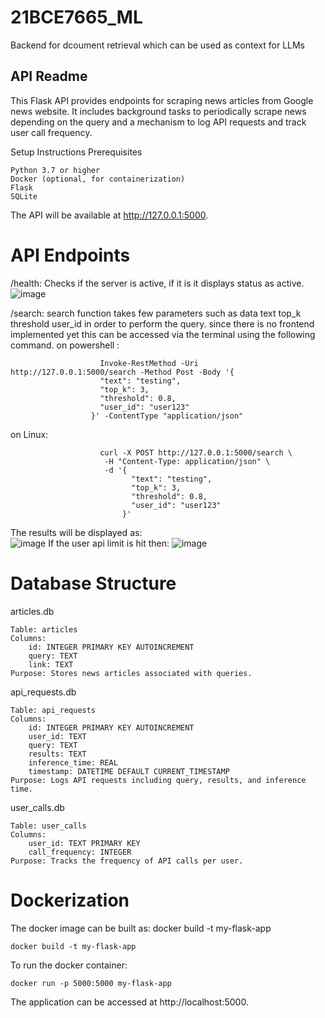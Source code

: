 # 21BCE7665_ML
Backend for dcoument retrieval which can be used as context for LLMs 
## API Readme

This Flask API provides endpoints for scraping news articles from Google news website.
It includes background tasks to periodically scrape news depending on the query and a mechanism to log API requests and track user call frequency.

Setup Instructions
Prerequisites

    Python 3.7 or higher
    Docker (optional, for containerization)
    Flask
    SQLite

The API will be available at http://127.0.0.1:5000.

# API Endpoints
/health: Checks if the server is active, if it is it displays status as active.
![image](https://github.com/user-attachments/assets/c16e385b-bb92-4929-afe1-e54eddc64c4d)

/search: search function takes few parameters such as 
              data 
              text 
              top_k 
              threshold
              user_id
        in order to perform the query.
        since there is no frontend implemented yet this can be accessed via the terminal using the following command.
        on powershell :
        
                        Invoke-RestMethod -Uri http://127.0.0.1:5000/search -Method Post -Body '{
                        "text": "testing",
                        "top_k": 3,
                        "threshold": 0.8,
                        "user_id": "user123"
                      }' -ContentType "application/json"  
on Linux:    

                        curl -X POST http://127.0.0.1:5000/search \
                         -H "Content-Type: application/json" \
                         -d '{
                               "text": "testing",
                               "top_k": 3,
                               "threshold": 0.8,
                               "user_id": "user123"
                             }'  
The results will be displayed as:     
        ![image](https://github.com/user-attachments/assets/65e4f890-012c-48b6-855b-245923fa33f6)
If the user api limit is hit then:
      ![image](https://github.com/user-attachments/assets/2aec7173-bcfb-4944-8e23-a24df84ac7e3)


# Database Structure
articles.db

    Table: articles
    Columns:
        id: INTEGER PRIMARY KEY AUTOINCREMENT
        query: TEXT
        link: TEXT
    Purpose: Stores news articles associated with queries.

api_requests.db

    Table: api_requests
    Columns:
        id: INTEGER PRIMARY KEY AUTOINCREMENT
        user_id: TEXT
        query: TEXT
        results: TEXT
        inference_time: REAL
        timestamp: DATETIME DEFAULT CURRENT_TIMESTAMP
    Purpose: Logs API requests including query, results, and inference time.

user_calls.db

    Table: user_calls
    Columns:
        user_id: TEXT PRIMARY KEY
        call_frequency: INTEGER
    Purpose: Tracks the frequency of API calls per user.

# Dockerization
The docker image can be built as:
    docker build -t my-flask-app
    
    docker build -t my-flask-app
To run the docker container:

    docker run -p 5000:5000 my-flask-app

The application can be accessed at http://localhost:5000.
